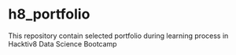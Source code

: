 # h8_portfolio
This repository contain selected portfolio during learning process in Hacktiv8 Data Science Bootcamp
